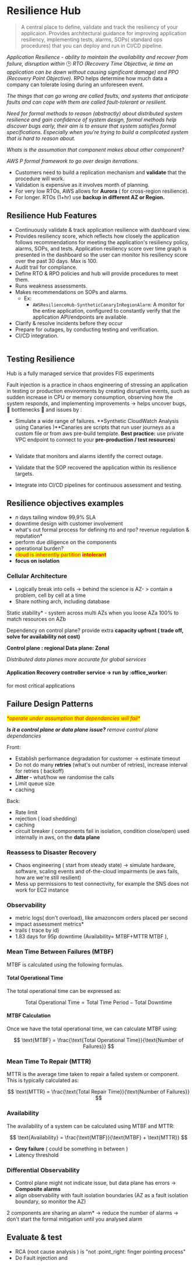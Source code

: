 # Resilience Hub

> A central place to define, validate and track the resiliency of your applicaion.  Provides architectural guidance for improving application resiliency, implementing tests, alarms, SOPs( standard ops procedures) that you can deploy and run in CI/CD pipeline.

_Application Resilience - ability to maintain the availability and recover from failure, disruption within_ :clock2: _RTO (Recovery Time Objective, ie time an application can be down without causing significant damage)  and PPO (Recovery Point Objective)._ RPO helps determine how much data a company can tolerate losing during an unforeseen event.

_The things that can go wrong are called faults, and systems that anticipate faults and can cope with them are called fault-tolerant or resilient._

_Need for formal methods to reason (abstractly) about distributed system resilience and gain confidence of system design, formal methods help discover bugs early, their aim is to ensure that system satisfies formal specifications. Especially when you're trying to build a complicated system that is hard to reason about._

_Whats is the assumotion that component makes about other component?_&#x20;

_AWS P formal framework to go over design iterrations._

* Customers need to build a replication mechanism and **validate** that the procedure will work.
* &#x20;Validation is expensive as it involves month of planning.
* For very low RTOs, AWS allows for  **Aurora** ( for cross-region resilience).
* For longer. RTOs (1+hr) use **backup in different AZ or Region.**

## Resilience Hub Features

* Continuously validate & track application resilience with dashboard view.
* Provides resiliency score, which reflects how closely the application follows recommendations for meeting the application's resiliency policy, alarms, SOPs, and tests. Application resiliency score over time graph is presented in the dashboard so the user can monitor his resiliency score over the past 30 days. Max is 100.
* Audit trail for compliance.
* Define RTO & RPO policies and hub will provide procedures to meet them.
* Runs weakness assessments.
* Makes recommendations on SOPs and alarms.
  * Ex:&#x20;
    * `AWSResilienceHub-SyntheticCanaryInRegionAlarm`: A monitor for the entire application, configured to constantly verify that the application API/endpoints are available.
* Clarify & resolve incidents before they occur
* Prepare for outages, by conducting testing and verification.
* CI/CD integration.

<figure><img src="../.gitbook/assets/image (3).png" alt=""><figcaption></figcaption></figure>

## Testing Resilience

Hub is a fully managed service that provides FIS experiments

Fault injection is a practice in chaos engineering of stressing an application in testing or production environments by creating disruptive events, such as sudden increase in CPU or memory consumption, observing how the system responds, and implementing improvements → helps uncover bugs, 🐞 bottlenecks 🧣 and issues by :

*   Simulate a wide range of failures. **Synthetic CloudWatch Analysis using Canaries )**Canaries are scripts that run user journeys as a custom file or from aws pre-build template. **Best practice:** use private VPC endpoint to connect to your **pre-production / test resources**)

    <figure><img src="../.gitbook/assets/Screenshot 2024-11-01 at 10.56.42.png" alt=""><figcaption></figcaption></figure>
* Validate that monitors and alarms identify the correct outage.
* Validate that the SOP recovered the application within its resilience targets.
* Integrate into CI/CD pipelines for continuous assessment and testing.

## Resilience objectives examples

* _n_ days tailing window 99,9% SLA
* downtime design with customer involvement&#x20;
* what's out formal process for defining rto and rpo? revenue regulation & reputation\*
* perform due diligence on the components&#x20;
* operational burden?
* <mark style="color:red;">cloud is inherently partition</mark> <mark style="color:red;"></mark><mark style="color:red;">**intolerant**</mark>
* **focus on isolation**

### Cellular Architecture

* Logically break into cells -> behind the science is AZ- > contain a problem, cell by cell at a time&#x20;
* Share nothing arch, including database

Static stability\* - system across multi AZs when you loose AZa 100% to match resources on AZb

Dependency on control plane? provide extra **capacity upfront ( trade off, solve for availability not cost)**

**Control plane : regional Data plane: Zonal**

_Distributed data planes more accurate for global services_

#### Application Recovery controller service -> run by :office\_worker:&#x20;

for most critical applications



## Failure Design Patterns

_<mark style="color:red;">\*operate under assumption that dependancies will fail\*</mark>_

_**Is it a control plane or data plane issue?** remove control plane dependancies_

Front:

* Establish performance degradation for customer -> estimate timeout
* Do not do many **retries**   (what's out number of retries), increase interval for retries ( backoff)
* **Jitter -** what/how we randomise the calls
* Limit queue size
* caching

Back:

* Rate limit
* rejection ( load shedding)
* caching
* circuit breaker ( components fail in isolation, condition close/open) used internally in aws, on the **data plane**

### Reassess to Disaster Recovery

* Chaos engineering ( start from steady state) -> simulate hardware, software, scaling events and of-the-cloud impairments (ie aws fails, how are we're still resilient)
* Mess up permissions to test connectivity, for example the SNS does not work for EC2 instance

### Observability&#x20;

* metric logs( don't overload), like amazoncom orders placed per second
* impact assessment metrics\*
* trails ( trace by id)
* 1.83 days for 95p downtime (Availability= MTBF+MTTR MTBF ​),

### Mean Time Between Failures (MTBF)

MTBF is calculated using the following formulas.

#### Total Operational Time

The total operational time can be expressed as:

$$
\text{Total Operational Time} = \text{Total Time Period} - \text{Total Downtime}
$$

#### MTBF Calculation

Once we have the total operational time, we can calculate MTBF using:

$$
\text{MTBF} = \frac{\text{Total Operational Time}}{\text{Number of Failures}}
$$

### Mean Time To Repair (MTTR)

MTTR is the average time taken to repair a failed system or component. This is typically calculated as:

$$
\text{MTTR} = \frac{\text{Total Repair Time}}{\text{Number of Failures}}
$$

### Availability

The availability of a system can be calculated using MTBF and MTTR:

$$
\text{Availability} = \frac{\text{MTBF}}{\text{MTBF} + \text{MTTR}}
$$





* **Grey failure** ( could be something in between )
* Latency threshold&#x20;

### Differential Observability

* Control plane might not indicate issue, but data plane has errors  -> **Composite alarms**
* align observability with fault isolation boundaries (AZ as a fault isolation boundary, so monitor the AZ)

2 components are sharing an alarm\* -> reduce the number of alarms -> don't start the formal mitigation until you analysed alarm



## Evaluate & test

* RCA  (root cause analysis ) is "not :point\_right: finger pointing process"
* Do Fault injection and&#x20;








